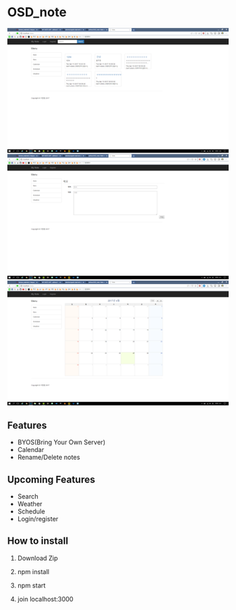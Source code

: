 # OSD_note
![](https://github.com/alchon/OSD_note/blob/master/Pictures/Note.PNG)
![](https://github.com/alchon/OSD_note/blob/master/Pictures/New.PNG)
![](https://github.com/alchon/OSD_note/blob/master/Pictures/Calendar.PNG)
## Features
* BYOS(Bring Your Own Server)  
* Calendar  
* Rename/Delete notes  

## Upcoming Features  
* Search  
* Weather  
* Schedule  
* Login/register  

## How to install

1. Download Zip  

2. npm install  

3. npm start  

4. join localhost:3000  
